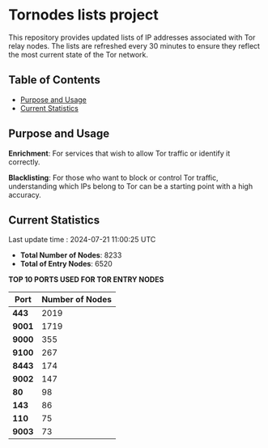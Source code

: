 # Tornodes lists project

This repository provides updated lists of IP addresses associated with Tor relay nodes. The lists are refreshed every 30 minutes to ensure they reflect the most current state of the Tor network.

## Table of Contents

- [Purpose and Usage](#purpose-and-usage)
- [Current Statistics](#current-statistics)


## Purpose and Usage

**Enrichment**: For services that wish to allow Tor traffic or identify it correctly.

**Blacklisting**: For those who want to block or control Tor traffic, understanding which IPs belong to Tor can be a starting point with a high accuracy.

## Current Statistics

Last update time : 2024-07-21 11:00:25 UTC

- **Total Number of Nodes**: 8233
- **Total of Entry Nodes**: 6520

**TOP 10 PORTS USED FOR TOR ENTRY NODES**

| **Port** | **Number of Nodes** |
|------|-----------------|
| **443**   | 2019  |
| **9001**   | 1719  |
| **9000**   | 355  |
| **9100**   | 267  |
| **8443**   | 174  |
| **9002**   | 147  |
| **80**   | 98  |
| **143**   | 86  |
| **110**   | 75  |
| **9003**   | 73  |

